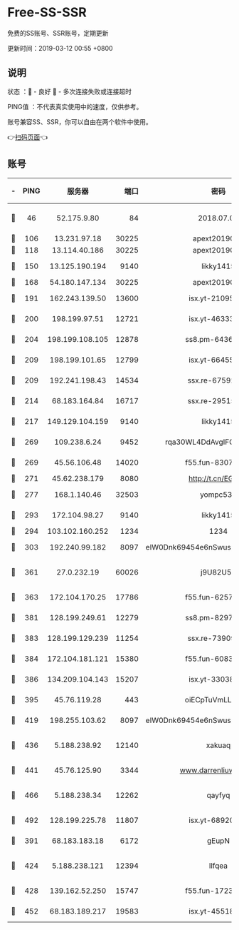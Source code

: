 # Free-SS-SSR

免费的SS账号、SSR账号，定期更新

更新时间：2019-03-12 00:55 +0800

## 说明

状态     ：🙂 - 良好 🙁 - 多次连接失败或连接超时

PING值   ：不代表真实使用中的速度，仅供参考。

账号兼容SS、SSR，你可以自由在两个软件中使用。

👉[扫码页面](https://liesauer.github.io/Free-SS-SSR/)👈

## 账号

|-|PING|服务器|端口|密码|加密方式|区域|
|:----:|:----:|:-----:|-----:|:----:|:----:|:----:|
|🙂|46|52.175.9.80|84|2018.07.07|chacha20-ietf-poly1305|HK|
|🙂|106|13.231.97.18|30225|apext2019006|chacha20|JP|
|🙂|118|13.114.40.186|30225|apext2019006|chacha20|JP|
|🙂|150|13.125.190.194|9140|likky1415|aes-256-cfb|KR|
|🙂|168|54.180.147.134|30225|apext2019006|chacha20|KR|
|🙂|191|162.243.139.50|13600|isx.yt-21095974|aes-256-cfb|US|
|🙂|200|198.199.97.51|12721|isx.yt-46333014|aes-256-cfb|US|
|🙂|204|198.199.108.105|12878|ss8.pm-64367919|aes-256-cfb|US|
|🙂|209|198.199.101.65|12799|isx.yt-66455853|aes-256-cfb|US|
|🙂|209|192.241.198.43|14534|ssx.re-67592284|aes-256-cfb|US|
|🙂|214|68.183.164.84|16717|ssx.re-29515291|aes-256-cfb|US|
|🙂|217|149.129.104.159|9140|likky1415|aes-256-cfb|HK|
|🙂|269|109.238.6.24|9452|rqa30WL4DdAvgIFG6Fs3znzTa|aes-256-cfb|FR|
|🙂|269|45.56.106.48|14020|f55.fun-83074215|aes-256-cfb|US|
|🙂|271|45.62.238.179|8080|http://t.cn/EGJIyrl|rc4-md5|CA|
|🙂|277|168.1.140.46|32503|yompc535|aes-256-cfb|AU|
|🙂|293|172.104.98.27|9140|likky1415|aes-256-cfb|JP|
|🙂|294|103.102.160.252|1234|1234|rc4-md5|JP|
|🙂|303|192.240.99.182|8097|eIW0Dnk69454e6nSwuspv9DmS201tQ0D|aes-256-cfb|US|
|🙂|361|27.0.232.19|60026|j9U82U53|xchacha20-ietf-poly1305|HK|
|🙂|363|172.104.170.25|17786|f55.fun-62574442|aes-256-cfb|SG|
|🙂|381|128.199.249.61|12279|ss8.pm-82976192|aes-256-cfb|SG|
|🙂|383|128.199.129.239|11254|ssx.re-73909730|aes-256-cfb|SG|
|🙂|384|172.104.181.121|15380|f55.fun-60831273|aes-256-cfb|SG|
|🙂|386|134.209.104.143|15207|isx.yt-33038399|aes-256-cfb|SG|
|🙂|395|45.76.119.28|443|oiECpTuVmLLxk4Ts|aes-256-cfb|AU|
|🙂|419|198.255.103.62|8097|eIW0Dnk69454e6nSwuspv9DmS201tQ0D|aes-256-cfb|US|
|🙂|436|5.188.238.92|12140|xakuaq|chacha20-ietf-poly1305|BR|
|🙂|441|45.76.125.90|3344|www.darrenliuwei.com|aes-256-cfb|AU|
|🙂|466|5.188.238.34|12262|qayfyq|chacha20-ietf-poly1305|BR|
|🙂|492|128.199.225.78|11807|isx.yt-68920390|aes-256-cfb|SG|
|🙂|391|68.183.183.18|6172|gEupN|aes-256-cfb|SG|
|🙂|424|5.188.238.121|12394|llfqea|chacha20-ietf-poly1305|BR|
|🙂|428|139.162.52.250|15747|f55.fun-17230136|aes-256-cfb|SG|
|🙂|452|68.183.189.217|19583|isx.yt-45518424|aes-256-cfb|SG|
